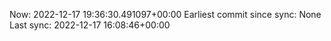 Now: 2022-12-17 19:36:30.491097+00:00 Earliest commit since sync: None Last sync: 2022-12-17 16:08:46+00:00
